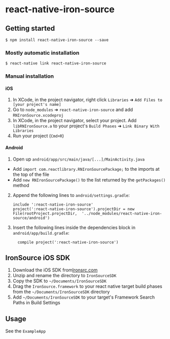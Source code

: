 
# react-native-iron-source

## Getting started

`$ npm install react-native-iron-source --save`

### Mostly automatic installation

`$ react-native link react-native-iron-source`

### Manual installation


#### iOS

1. In XCode, in the project navigator, right click `Libraries` ➜ `Add Files to [your project's name]`
2. Go to `node_modules` ➜ `react-native-iron-source` and add `RNIronSource.xcodeproj`
3. In XCode, in the project navigator, select your project. Add `libRNIronSource.a` to your project's `Build Phases` ➜ `Link Binary With Libraries`
4. Run your project (`Cmd+R`)

#### Android

1. Open up `android/app/src/main/java/[...]/MainActivity.java`
  - Add `import com.reactlibrary.RNIronSourcePackage;` to the imports at the top of the file
  - Add `new RNIronSourcePackage()` to the list returned by the `getPackages()` method
2. Append the following lines to `android/settings.gradle`:
  	```
  	include ':react-native-iron-source'
  	project(':react-native-iron-source').projectDir = new File(rootProject.projectDir, 	'../node_modules/react-native-iron-source/android')
  	```
3. Insert the following lines inside the dependencies block in `android/app/build.gradle`:
  	```
      compile project(':react-native-iron-source')
  	```

## IronSource iOS SDK

1. Download the iOS SDK from[Ironsrc.com](http://developers.ironsrc.com/ironsource-mobile/ios/ios-sdk/)
2. Unzip and rename the directory to `IronSourceSDK`
3. Copy the SDK to `~/Documents/IronSourceSDK`
4. Drag the `IronSource.framework` to your react native target build phases from the `~/Documents/IronSourceSDK` directory
5. Add `~/Documents/IronSourceSDK` to your target's Framework Search Paths in Build Settings


## Usage

See the `ExampleApp`
